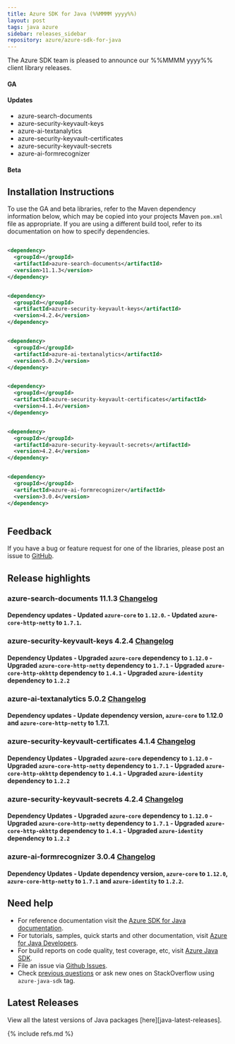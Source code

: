 ```yaml
---
title: Azure SDK for Java (%%MMMM yyyy%%)
layout: post
tags: java azure
sidebar: releases_sidebar
repository: azure/azure-sdk-for-java
---
```


<!--
azure-search-documents:11.1.3
azure-security-keyvault-keys:4.2.4
azure-ai-textanalytics:5.0.2
azure-security-keyvault-certificates:4.1.4
azure-security-keyvault-secrets:4.2.4
azure-ai-formrecognizer:3.0.4

[pattern]: # (${PackageName}:${PackageVersion})
-->

The Azure SDK team is pleased to announce our %%MMMM yyyy%% client library releases.

#### GA


[pattern.ga]: # (- ${PackageFriendlyName})

#### Updates

- azure-search-documents
- azure-security-keyvault-keys
- azure-ai-textanalytics
- azure-security-keyvault-certificates
- azure-security-keyvault-secrets
- azure-ai-formrecognizer

[pattern.patch]: # (- ${PackageFriendlyName})

#### Beta


[pattern.beta]: # (- ${PackageFriendlyName})

## Installation Instructions

To use the GA and beta libraries, refer to the Maven dependency information below, which may be copied into your projects Maven `pom.xml` file as appropriate. If you are using a different build tool, refer to its documentation on how to specify dependencies.

```xml

<dependency>
  <groupId></groupId>
  <artifactId>azure-search-documents</artifactId>
  <version>11.1.3</version>
</dependency>


<dependency>
  <groupId></groupId>
  <artifactId>azure-security-keyvault-keys</artifactId>
  <version>4.2.4</version>
</dependency>


<dependency>
  <groupId></groupId>
  <artifactId>azure-ai-textanalytics</artifactId>
  <version>5.0.2</version>
</dependency>


<dependency>
  <groupId></groupId>
  <artifactId>azure-security-keyvault-certificates</artifactId>
  <version>4.1.4</version>
</dependency>


<dependency>
  <groupId></groupId>
  <artifactId>azure-security-keyvault-secrets</artifactId>
  <version>4.2.4</version>
</dependency>


<dependency>
  <groupId></groupId>
  <artifactId>azure-ai-formrecognizer</artifactId>
  <version>3.0.4</version>
</dependency>



```

[pattern]: # (<dependency>`n  <groupId>${GroupId}</groupId>`n  <artifactId>${PackageName}</artifactId>`n  <version>${PackageVersion}</version>`n</dependency>`n`n)

## Feedback

If you have a bug or feature request for one of the libraries, please post an issue to [GitHub](https://github.com/azure/azure-sdk-for-java/issues).

## Release highlights

### azure-search-documents 11.1.3 [Changelog](https://github.com/Azure/azure-sdk-for-/blob/azure-search-documents_11.1.3/sdk/search/azure-search-documents/CHANGELOG.md#1113-2021-01-15)
 #### Dependency updates  - Updated `azure-core` to `1.12.0`. - Updated `azure-core-http-netty` to `1.7.1`. 

### azure-security-keyvault-keys 4.2.4 [Changelog](https://github.com/Azure/azure-sdk-for-/blob/azure-security-keyvault-keys_4.2.4/sdk/keyvault/azure-security-keyvault-keys/CHANGELOG.md#424-2021-01-15)
 #### Dependency Updates - Upgraded `azure-core` dependency to `1.12.0` - Upgraded `azure-core-http-netty` dependency to `1.7.1` - Upgraded `azure-core-http-okhttp` dependency to `1.4.1` - Upgraded `azure-identity` dependency to `1.2.2` 

### azure-ai-textanalytics 5.0.2 [Changelog](https://github.com/Azure/azure-sdk-for-/blob/azure-ai-textanalytics_5.0.2/sdk/textanalytics/azure-ai-textanalytics/CHANGELOG.md#502-2021-01-14)
#### Dependency updates - Update dependency version, `azure-core` to 1.12.0 and `azure-core-http-netty` to 1.7.1. 

### azure-security-keyvault-certificates 4.1.4 [Changelog](https://github.com/Azure/azure-sdk-for-/blob/azure-security-keyvault-certificates_4.1.4/sdk/keyvault/azure-security-keyvault-certificates/CHANGELOG.md#414-2021-01-15)
 #### Dependency Updates - Upgraded `azure-core` dependency to `1.12.0` - Upgraded `azure-core-http-netty` dependency to `1.7.1` - Upgraded `azure-core-http-okhttp` dependency to `1.4.1` - Upgraded `azure-identity` dependency to `1.2.2` 

### azure-security-keyvault-secrets 4.2.4 [Changelog](https://github.com/Azure/azure-sdk-for-/blob/azure-security-keyvault-secrets_4.2.4/sdk/keyvault/azure-security-keyvault-secrets/CHANGELOG.md#424-2021-01-15)
 #### Dependency Updates - Upgraded `azure-core` dependency to `1.12.0` - Upgraded `azure-core-http-netty` dependency to `1.7.1` - Upgraded `azure-core-http-okhttp` dependency to `1.4.1` - Upgraded `azure-identity` dependency to `1.2.2` 

### azure-ai-formrecognizer 3.0.4 [Changelog](https://github.com/Azure/azure-sdk-for-/blob/azure-ai-formrecognizer_3.0.4/sdk/formrecognizer/azure-ai-formrecognizer/CHANGELOG.md#304-2021-01-14)
 #### Dependency Updates - Update dependency version, `azure-core` to `1.12.0`, `azure-core-http-netty` to `1.7.1` and `azure-identity` to `1.2.2`. 


[pattern]: # (### ${PackageFriendlyName} ${PackageVersion} [Changelog]${ChangelogUrl}`n${HighlightsBody}`n)

## Need help

- For reference documentation visit the [Azure SDK for Java documentation](https://azure.github.io/azure-sdk-for-java/).
- For tutorials, samples, quick starts and other documentation, visit [Azure for Java Developers](https://docs.microsoft.com/java/azure/).
- For build reports on code quality, test coverage, etc, visit [Azure Java SDK](https://azuresdkartifacts.blob.core.windows.net/azure-sdk-for-java/index.html).
- File an issue via [Github Issues](https://github.com/Azure/azure-sdk-for-java/issues/new/choose).
- Check [previous questions](https://stackoverflow.com/questions/tagged/azure-java-sdk) or ask new ones on StackOverflow using `azure-java-sdk` tag.

## Latest Releases

View all the latest versions of Java packages [here][java-latest-releases].

{% include refs.md %}
